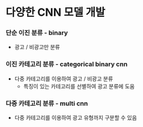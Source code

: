 # 다양한 CNN 모델 개발 #

### 단순 이진 분류 - binary ###

+ 광고 / 비광고만 분류


### 이진 카테고리 분류 - categorical binary cnn ###

+ 다중 카테고리를 이용하여 광고 / 비광고 분류
  + 특징이 있는 카테고리를 선별하여 광고 분류에 도움

### 다중 카테고리 분류 - multi cnn ###

+ 다중 카테고리를 이용하여 광고 유형까지 구분할 수 있음
